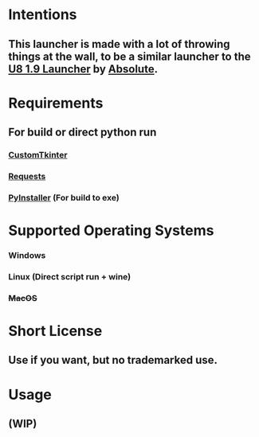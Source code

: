 # Intentions
## This launcher is made with a lot of throwing things at the wall, to be a similar launcher to the [U8 1.9 Launcher](https://absolllute.com/gdps/) by [Absolute](https://github.com/absolllute).
# Requirements
## For build or direct python run
### [CustomTkinter](https://pypi.org/project/customtkinter/)
### [Requests](https://pypi.org/project/requests/)
### [PyInstaller](https://pypi.org/project/pyinstaller/) (For build to exe)

# Supported Operating Systems
### Windows
### Linux (Direct script run + wine)
### ~~MacOS~~

# Short License
## Use if you want, but no trademarked use.

# Usage
## (WIP)
